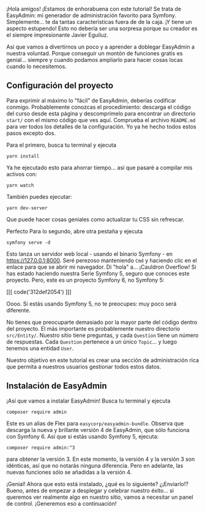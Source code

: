 ¡Hola amigos! ¡Estamos de enhorabuena con este tutorial! Se trata de EasyAdmin: mi
generador de administración favorito para Symfony. Simplemente... te da tantas características fuera de
de la caja. ¡Y tiene un aspecto estupendo! Esto no debería ser una sorpresa porque su creador
es el siempre impresionante Javier Eguiluz.

Así que vamos a divertirnos un poco y a aprender a doblegar EasyAdmin a nuestra voluntad. Porque conseguir
un montón de funciones gratis es genial... siempre y cuando podamos ampliarlo para hacer
cosas locas cuando lo necesitemos.

## Configuración del proyecto

Para exprimir al máximo lo "fácil" de EasyAdmin, deberías codificar conmigo.
Probablemente conozcas el procedimiento: descarga el código del curso desde esta página y descomprímelo para
encontrar un directorio `start/` con el mismo código que ves aquí. Comprueba el archivo
`README.md` para ver todos los detalles de la configuración. Yo ya he hecho todos estos pasos
excepto dos.

Para el primero, busca tu terminal y ejecuta

```terminal
yarn install
```

Ya he ejecutado esto para ahorrar tiempo... así que pasaré a compilar mis activos con:

```terminal
yarn watch
```

También puedes ejecutar:

```terminal
yarn dev-server
```

Que puede hacer cosas geniales como actualizar tu CSS sin refrescar.

Perfecto Para lo segundo, abre otra pestaña y ejecuta

```terminal
symfony serve -d
```

Esto lanza un servidor web local - usando el binario Symfony - en
https://127.0.0.1:8000. Seré perezoso manteniendo `Cmd` y haciendo clic en el enlace para que se
abrir mi navegador. Di "hola" a... ¡Cauldron Overflow! Si has estado haciendo nuestra
Serie Symfony 5, seguro que conoces este proyecto. Pero, este
es un proyecto Symfony 6, no Symfony 5:

[[[ code('312def2054') ]]]

Oooo. Si estás usando Symfony 5, no te preocupes: muy poco será diferente.

No tienes que preocuparte demasiado por la mayor parte del código dentro del proyecto. El
más importante es probablemente nuestro directorio `src/Entity/`. Nuestro sitio tiene preguntas,
y cada `Question` tiene un número de respuestas. Cada `Question` pertenece a un único
`Topic`... y luego tenemos una entidad `User`.

Nuestro objetivo en este tutorial es crear una sección de administración rica que permita a nuestros usuarios
gestionar todos estos datos.

## Instalación de EasyAdmin

¡Así que vamos a instalar EasyAdmin! Busca tu terminal y ejecuta

```terminal
composer require admin
```

Este es un alias de Flex para `easycorp/easyadmin-bundle`. Observa que descarga la
nueva y brillante versión 4 de EasyAdmin, que sólo funciona con Symfony 6. Así que si estás usando
Symfony 5, ejecuta:

```terminal
composer require admin:^3
```

para obtener la versión 3. En este momento, la versión 4 y la versión 3 son idénticas,
así que no notarás ninguna diferencia. Pero en adelante, las nuevas funciones sólo se
añadidas a la versión 4.

¡Genial! Ahora que esto está instalado, ¿qué es lo siguiente? ¿¡Enviarlo!? Bueno, antes de empezar a
desplegar y celebrar nuestro éxito... si queremos ver realmente algo
en nuestro sitio, vamos a necesitar un panel de control. ¡Generemos eso a continuación!
